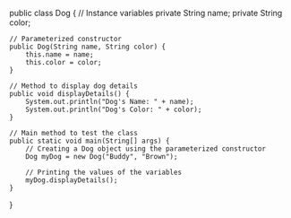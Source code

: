 public class Dog {
    // Instance variables
    private String name;
    private String color;

    // Parameterized constructor
    public Dog(String name, String color) {
        this.name = name;
        this.color = color;
    }

    // Method to display dog details
    public void displayDetails() {
        System.out.println("Dog's Name: " + name);
        System.out.println("Dog's Color: " + color);
    }

    // Main method to test the class
    public static void main(String[] args) {
        // Creating a Dog object using the parameterized constructor
        Dog myDog = new Dog("Buddy", "Brown");

        // Printing the values of the variables
        myDog.displayDetails();
    }
}
